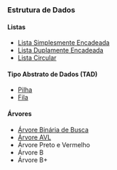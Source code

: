 ### Estrutura de Dados

#### Listas

- [Lista Simplesmente Encadeada](https://github.com/AFKaro/EstruturaDeDados/tree/main/Listas/Lista_Simplesmente_Encadeada)
- [Lista Duplamente Encadeada](https://github.com/AFKaro/EstruturaDeDados/tree/main/Listas/Lista_Duplamente_Encadeada)
- [Lista Circular](https://github.com/AFKaro/EstruturaDeDados/tree/main/Listas/Lista_Circular)
     
#### Tipo Abstrato de Dados (TAD)

* [Pilha](https://github.com/AFKaro/EstruturaDeDados/tree/main/TAD/Pilha)
* [Fila](https://github.com/AFKaro/EstruturaDeDados/tree/main/TAD/Fila)

#### Árvores
                
+ [Árvore Binária de Busca](https://github.com/AFKaro/EstruturaDeDados/tree/main/Arvores/ABB)
+ [Árvore AVL](https://github.com/AFKaro/EstruturaDeDados/tree/main/Arvores/AVL/src/arvoreavl)
+ Árvore Preto e Vermelho
+ Árvore B
+ Árvore B+
